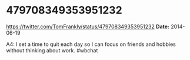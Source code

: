 # 479708349353951232
https://twitter.com/TomFrankly/status/479708349353951232
**Date:** 2014-06-19

A4: I set a time to quit each day so I can focus on friends and hobbies without thinking about work. #wbchat
